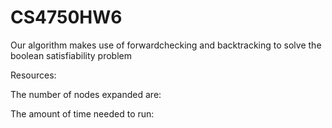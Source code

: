 # CS4750HW6

Our algorithm makes use of forwardchecking and backtracking to solve the boolean satisfiability problem

Resources:

The number of nodes expanded are:

The amount of time needed to run:
